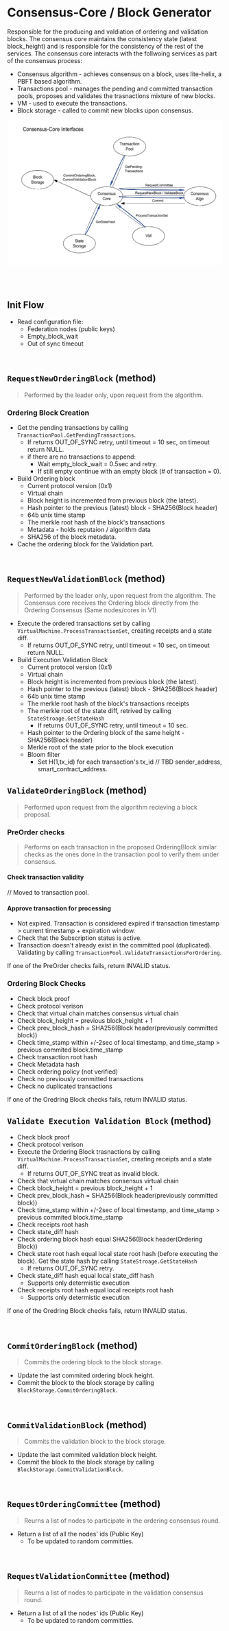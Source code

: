 # Consensus-Core / Block Generator
Responsible for the producing and valdiation of ordering and validation blocks.
The consensus core maintains the consistency state (latest block_height) and is responsible for the consistency of the rest of the services.
The consensus core interacts with the follwoing services as part of the consensus process:
* Consensus algorithm - achieves consensus on a block, uses lite-helix, a PBFT based algorithm.
* Transactions pool - manages the pending and committed transaction pools, proposes and validates the trasnactions mixture of new blocks.
* VM - used to execute the transactions.
* Block storage - called to commit new blocks upon consensus.

![alt text][consensus_core_interfaces] <br/><br/>

[consensus_core_interfaces]: consensus_core_interfaces.png "Consensus - Core Interfaces"

&nbsp;
## Init Flow
* Read configuration file:
  * Federation nodes (public keys)
  * Empty_block_wait
  * Out of sync timeout

&nbsp;
## `RequestNewOrderingBlock` (method)
> Performed by the leader only, upon request from the algorithm.

### Ordering Block Creation
* Get the pending transactions by calling `TransactionPool.GetPendingTransactions`.
  * If returns OUT_OF_SYNC retry, until timeout = 10 sec, on timeout return NULL.
  * if there are no transactions to append:
    * Wait empty_block_wait = 0.5sec and retry.
    * If still empty continue with an empty block (# of transaction = 0).
* Build Ordering block
  * Current protocol version (0x1)
  * Virtual chain 
  * Block height is incremented from previous block (the latest).
  * Hash pointer to the previous (latest) block - SHA256(Block header) 
  * 64b unix time stamp 
  * The merkle root hash of the block's transactions
  * Metadata - holds reputaion / algorithm data
  * SHA256 of the block metadata.
* Cache the ordering block for the Validation part. 

&nbsp;
## `RequestNewValidationBlock` (method)
> Performed by the leader only, upon request from the algorithm.
> The Consensus core receives the Ordering block directly from the Ordering Consensus (Same nodes/cores in V1)
* Execute the ordered transactions set by calling `VirtualMachine.ProcessTransactionSet`, creating receipts and a state diff.
  * If returns OUT_OF_SYNC retry, until timeout = 10 sec, on timeout return NULL.
* Build Execution Validation Block
  * Current protocol version (0x1)
  * Virtual chain 
  * Block height is incremented from previous block (the latest).
  * Hash pointer to the previous (latest) block - SHA256(Block header)
  * 64b unix time stamp 
  * The merkle root hash of the block's transactions receipts
  * The merkle root of the state diff, retrived by calling `StateStroage.GetStateHash`
    * If returns OUT_OF_SYNC retry, until timeout = 10 sec.
  * Hash pointer to the Ordering block of the same height - SHA256(Block header)
  * Merkle root of the state prior to the block execution
  * Bloom filter
    * Set H(1,tx_id) for each transaction's tx_id // TBD sender_address, smart_contract_address.

## `ValidateOrderingBlock` (method)
> Performed upon request from the algorithm recieving a block proposal. 

### PreOrder checks
> Performs on each transaction in the proposed OrderingBlock similar checks as the ones done in the transaction pool to verify them under consensus.

#### Check transaction validity
// Moved to transaction pool.

#### Approve transaction for processing
* Not expired. Transaction is considered expired if transaction timestamp > current timestamp + expiration window.
* Check that the Subscription status is active.
* Transaction doesn't already exist in the committed pool (duplicated). Validating by calling `TransactionPool.ValidateTransactionsForOrdering`.

If one of the PreOrder checks fails, return INVALID status.

### Ordering Block Checks
* Check block proof
* Check protocol verison
* Check that virtual chain matches consensus virtual chain 
* Check block_height = previous block_height + 1
* Check prev_block_hash = SHA256(Block header(previously committed block))
* Check time_stamp within +/-2sec of local timestamp, and time_stamp > previous commited block.time_stamp
* Check transaction root hash 
* Check Metadata hash 
* Check ordering policy (not verified)
* Check no previously committed transactions
* Check no duplicated transactions

If one of the Oredring Block checks fails, return INVALID status.

## `Validate Execution Validation Block` (method)
* Check block proof
* Check protocol verison
* Execute the Ordering Block trasnactions by calling `VirtualMachine.ProcessTransactionSet`, creating receipts and a state diff.
  * If returns OUT_OF_SYNC treat as invalid block.
* Check that virtual chain matches consensus virtual chain 
* Check block_height = previous block_height + 1
* Check prev_block_hash = SHA256(Block header(previously committed block))
* Check time_stamp within +/-2sec of local timestamp, and time_stamp > previous commited block.time_stamp
* Check receipts root hash
* Check state_diff hash 
* Check ordering block hash equal SHA256(Block header(Ordering Block))
* Check state root hash equal local state root hash (before executing the block). Get the state hash by calling `StateStroage.GetStateHash`
  * If returns OUT_OF_SYNC retry.
* Check state_diff hash equal local state_diff hash 
  * Supports only determistic execution 
* Check receipts root hash equal local receipts root hash 
  * Supports only determistic execution 

If one of the Oredring Block checks fails, return INVALID status.

&nbsp;
## `CommitOrderingBlock` (method)
> Commits the ordering block to the block storage.
* Update the last commited ordering block height. 
* Commit the block to the block storage by calling `BlockStorage.CommitOrderingBlock`.

&nbsp;
## `CommitValidationBlock` (method)
> Commits the validation block to the block storage.
* Update the last commited validation block height. 
* Commit the block to the block storage by calling `BlockStorage.CommitValidationBlock`.

&nbsp;
## `RequestOrderingCommittee` (method)
> Reurns a list of nodes to participate in the ordering consensus round.
* Return a list of all the nodes' ids (Public Key)
  * To be updated to random committies.

&nbsp;
## `RequestValidationCommittee` (method)
> Reurns a list of nodes to participate in the validation consensus round.
* Return a list of all the nodes' ids (Public Key)
  * To be updated to random committies.
